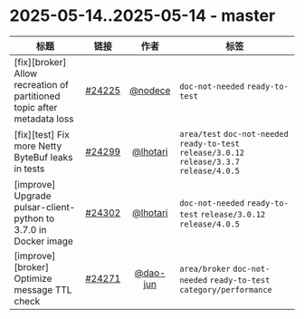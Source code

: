 # 2025-05-14..2025-05-14 - master
| 标题 | 链接 | 作者 | 标签 |
| - | :--: | :--: | - |
| [fix][broker] Allow recreation of partitioned topic after metadata loss | [#24225](https://github.com/apache/pulsar/pull/24225) | [@nodece](https://github.com/nodece) | `doc-not-needed` `ready-to-test`  | 
| [fix][test] Fix more Netty ByteBuf leaks in tests | [#24299](https://github.com/apache/pulsar/pull/24299) | [@lhotari](https://github.com/lhotari) | `area/test` `doc-not-needed` `ready-to-test` `release/3.0.12` `release/3.3.7` `release/4.0.5`  | 
| [improve] Upgrade pulsar-client-python to 3.7.0 in Docker image | [#24302](https://github.com/apache/pulsar/pull/24302) | [@lhotari](https://github.com/lhotari) | `doc-not-needed` `ready-to-test` `release/3.0.12` `release/4.0.5`  | 
| [improve][broker] Optimize message TTL check | [#24271](https://github.com/apache/pulsar/pull/24271) | [@dao-jun](https://github.com/dao-jun) | `area/broker` `doc-not-needed` `ready-to-test` `category/performance`  | 
